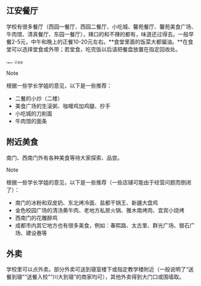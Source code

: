 ## 江安餐厅

学校有很多餐厅（西园一餐厅、西园二餐厅、小吃城、馨苑餐厅、馨苑美食广场、牛肉馆、清真餐厅、东园一餐厅），辣口的和不辣的都有，味道还过得去。一般早餐2-5元，中午和晚上的正餐10-20元左右。**食堂里面的饭菜大都偏油。**在食堂可以选择堂食或外带；若堂食，吃完饭以后请把餐盘放置在指定回收处。

<img src="https://s1.ax1x.com/2023/07/24/pCOJAk4.jpg" alt="馨苑餐厅" style="zoom:25%;" />

<img src="https://s1.ax1x.com/2023/07/24/pCOJQ0O.jpg" alt="食堂" style="zoom: 50%;" />

> [!NOTE]
>
> 根据一些学长学姐的意见，以下是一些推荐：
>
> - 二餐的小炒（二楼）
> - 美食广场的生滚粥、咖喱鸡加鸡腿、抄手
> - 小吃城的刀削面
> - 牛肉馆的面条

## 附近美食

南门、西南门外有各种美食等待大家探索、品尝。

> [!NOTE]
>
> 根据一些学长学姐的意见，以下是一些推荐（一些店铺可能由于经营问题而倒闭了）：
>
> - 南门的冰粉和双皮奶、东北烤冷面、盐都干锅王、新疆大盘鸡
> - 金色校园广场的清汤黄牛肉、老地方私房火锅、雅木南烤肉、宜宾小烧烤
> - 西南门的花雕醉鸡
> - 成都市内其它地方也有很多美食，例如：春熙路、太古里、群光广场、银石广场、建设巷等

## 外卖

学校里可以点外卖。部分外卖可送到寝室楼下或指定教学楼附近（一般说明了“送餐到寝”“送餐入校”“川大到寝”的商家均可），其他外卖得到大门口或围墙取。

